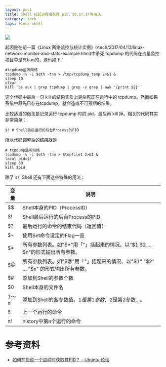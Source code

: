 ```yaml
---
layout: post
title: Shell 拉起进程后获得 pid，$0,$?,$!等用法
category: tech
tags: linux shell
---
```

![](https://cdn.kelu.org/blog/tags/linux.jpg)

起因是在前一篇《Linux 网络监控与统计实例》(/tech/2017/04/13/linux-network-monitor-and-stats-example.html)中杀死 tcpdump 的代码在流量监控项目中是有bug的，源码如下：

    #tcpdump监听网络
    tcpdump -v -i $eth -tnn > /tmp/tcpdump_temp 2>&1 &
    sleep 10
    clear
    kill `ps aux | grep tcpdump | grep -v grep | awk '{print $2}'`

这个代码中最后一句 kill 的结果实质上是杀死正在运行中的 tcpdump。然而如果系统中原先已存在tcpdump，就会造成不可预期的结果。

比较适当的做法是记录运行 tcpdump 时的 pid，最后再 kill 掉。相关的代码其实非常简单：

    $! # Shell最后运行的后台Process的PID

所以代码调整后的结果就是

    # tcpdump监听网络
    tcpdump -v -i $eth -tnn > $tmpfile1 2>&1 &
    local pid=$!
    sleep 60
    kill $pid

除了 `$!`, Shell 还有下面这些特殊的用法：

|  变量 | 说明 |
|---|---|
| $$ | Shell本身的PID（ProcessID） |
| $! | Shell最后运行的后台Process的PID |
| $? | 最后运行的命令的结束代码（返回值） |
| $- | 使用Set命令设定的Flag一览 |
| $* | 所有参数列表。如"$*"用「"」括起来的情况、以"$1 $2 … $n"的形式输出所有参数。 |
| $@ | 所有参数列表。如"$@"用「"」括起来的情况、以"$1" "$2" … "$n" 的形式输出所有参数。 |
| $# | 添加到Shell的参数个数 |
| $0 | Shell本身的文件名 |
| $1～$n | 添加到Shell的各参数值。$1是第1参数、$2是第2参数…。 |
| !! | 上一个运行的命令 |
| n! | history中第n个运行的命令 |
    
    
# 参考资料
    
* [如何在启动一个进程时获取其PID？ - Ubuntu 论坛](http://forum.ubuntu.com.cn/viewtopic.php?f=21&t=260541)    
